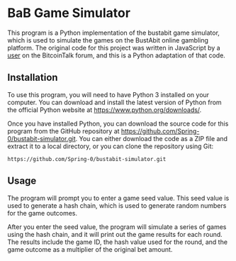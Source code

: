# BaB Game Simulator

This program is a Python implementation of the bustabit game simulator, which is used to simulate the games on the BustAbit online gambling platform. The original code for this project was written in JavaScript by a [user](https://bitcointalk.org/index.php?action=profile;u=389331) on the BitcoinTalk forum, and this is a Python adaptation of that code.

## Installation

To use this program, you will need to have Python 3 installed on your computer. You can download and install the latest version of Python from the official Python website at https://www.python.org/downloads/.

Once you have installed Python, you can download the source code for this program from the GitHub repository at https://github.com/Spring-0/bustabit-simulator.git. You can either download the code as a ZIP file and extract it to a local directory, or you can clone the repository using Git:

```
https://github.com/Spring-0/bustabit-simulator.git
```

## Usage

The program will prompt you to enter a game seed value. This seed value is used to generate a hash chain, which is used to generate random numbers for the game outcomes.

After you enter the seed value, the program will simulate a series of games using the hash chain, and it will print out the game results for each round. The results include the game ID, the hash value used for the round, and the game outcome as a multiplier of the original bet amount.
